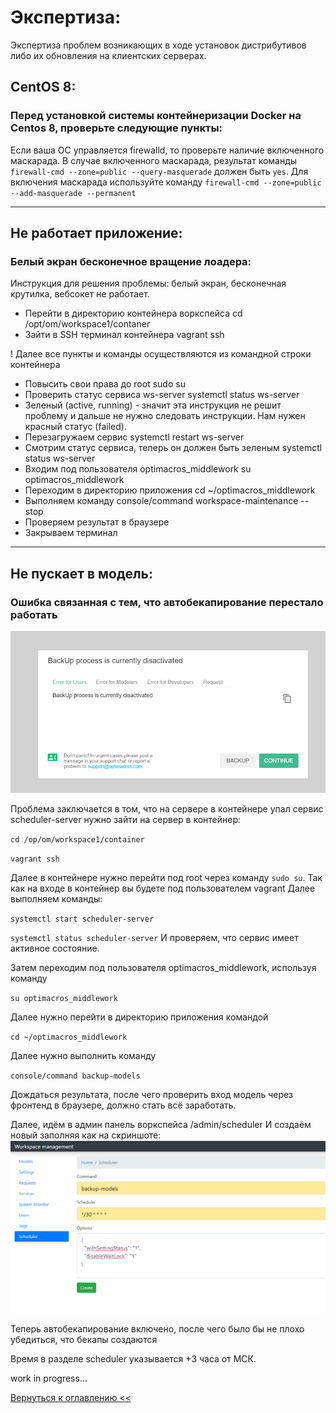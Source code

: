 # Экспертиза:

Экспертиза проблем возникающих в ходе установок дистрибутивов либо их обновления на клиентских серверах.

## CentOS 8:
### Перед установкой системы контейнеризации Docker на Centos 8, проверьте следующие пункты:
Если ваша ОС управляется firewalld, то проверьте наличие включенного маскарада. В случае включенного маскарада, 
результат команды `firewall-cmd --zone=public --query-masquerade` должен быть `yes`. Для включения маскарада используйте
 команду `firewall-cmd --zone=public --add-masquerade --permanent`
***

## Не работает приложение:
### Белый экран бесконечное вращение лоадера:

Инструкция для решения проблемы: белый экран, бесконечная крутилка, вебсокет не работает.
- Перейти в директорию контейнера воркспейса cd /opt/om/workspace1/contaner
- Зайти в SSH терминал контейнера vagrant ssh

! Далее все пункты и команды осуществляются из командной строки контейнера

- Повысить свои права до root sudo su
- Проверить статус сервиса ws-server systemctl status ws-server
- Зеленый (active, running) - значит эта инструкция не решит проблему и дальше не нужно следовать инструкции. Нам нужен красный статус (failed).
- Перезагружаем сервис systemctl restart ws-server
- Смотрим статус сервиса, теперь он должен быть зеленым systemctl status ws-server
- Входим под пользователя optimacros_middlework su optimacros_middlework
- Переходим в директорию приложения cd ~/optimacros_middlework
- Выполняем команду console/command workspace-maintenance --stop
- Проверяем результат в браузере
- Закрываем терминал

***

## Не пускает в модель:
### Ошибка связанная с тем, что автобекапирование перестало работать

![](./pictures/errorBackup.png)

Проблема заключается в том, что на сервере в контейнере упал сервис scheduler-server нужно зайти на сервер в контейнер:

`cd /op/om/workspace1/container`

`vagrant ssh`

Далее в контейнере нужно перейти под root через команду `sudo su`. Так как на входе в контейнер вы будете под 
пользователем vagrant
Далее выполняем команды:

`systemctl start scheduler-server`

`systemctl status scheduler-server`
И проверяем, что сервис имеет активное состояние.

Затем переходим под пользователя optimacros_middlework, используя команду

`su optimacros_middlework`

Далее нужно перейти в директорию приложения командой

`cd ~/optimacros_middlework`

Далее нужно выполнить команду 

`console/command backup-models`

Дождаться результата, после чего проверить вход модель через фронтенд в браузере, должно стать всё заработать.

Далее, идём в админ панель воркспейса /admin/scheduler
И создаём новый заполняя как на скриншоте:
![](./pictures/schedulerCreate.png)

Теперь автобекапирование включено, после чего было бы не плохо убедиться, что бекапы создаются

Время в разделе scheduler указывается +3 часа от МСК.

work in progress...
  
[Вернуться к оглавлению <<](index.md)